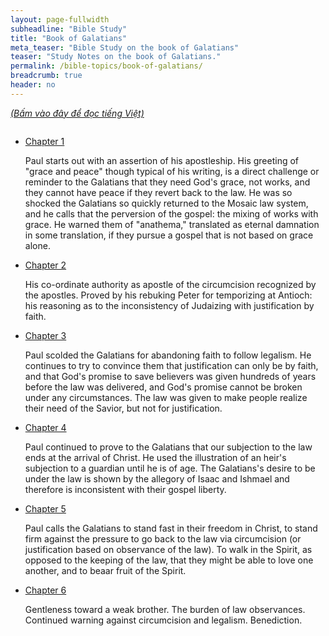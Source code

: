 ```yaml
---
layout: page-fullwidth
subheadline: "Bible Study"
title: "Book of Galatians"
meta_teaser: "Bible Study on the book of Galatians"
teaser: "Study Notes on the book of Galatians."
permalink: /bible-topics/book-of-galatians/
breadcrumb: true
header: no
---
```

<!--more-->
<p style="font-style: italic;"><a href="{{ site.projectname }}/hoc-kinh-thanh/sach-ga-la-ti/">(Bấm vào đây để đọc tiếng Việt)</a></p>
<div class="small-12 columns" style="padding: 0px; border-bottom: none;">

<ul class="side-nav">
      <li>
      <a href="{{ site.projectname }}/bible-topics/book-of-galatians/01/">Chapter 1</a>
      <p style="font-weight: normal;">Paul starts out with an assertion of his apostleship. His greeting of "grace and peace" though typical of his writing, is a direct challenge or reminder to the Galatians that they need God's grace, not works, and they cannot have peace if they revert back to the law. He was so shocked the Galatians so quickly returned to the Mosaic law system, and he calls that the perversion of the gospel: the mixing of works with grace. He warned them of "anathema," translated as eternal damnation in some translation, if they pursue a gospel that is not based on grace alone.</p>
      </li>
      <li>
      <a href="{{ site.projectname }}/bible-topics/book-of-galatians/02/">Chapter 2</a>
      <p style="font-weight: normal;">His co-ordinate authority as apostle of the circumcision recognized by the apostles. Proved by his rebuking Peter for temporizing at Antioch: his reasoning as to the inconsistency of Judaizing with justification by faith.</p>
      </li>
      <li><a href="{{ site.projectname }}/bible-topics/book-of-galatians/03/">Chapter 3</a>
      <p style="font-weight: normal;">Paul scolded the Galatians for abandoning faith to follow legalism. He continues to try to convince them that justification can only be by faith, and that God's promise to save believers was given hundreds of years before the law was delivered, and God's promise cannot be broken under any circumstances. The law was given to make people realize their need of the Savior, but not for justification.</p>
      </li>
      <li>
      <a href="{{ site.projectname }}/bible-topics/book-of-galatians/04/">Chapter 4</a>
      <p style="font-weight: normal;">Paul continued to prove to the Galatians that our subjection to the law ends at the arrival of Christ. He used the illustration of an heir's subjection to a guardian until he is of age. The Galatians's desire to be under the law is shown by the allegory of Isaac and Ishmael and therefore is inconsistent with their gospel liberty.  </p>
      </li>
      <li>
      <a href="{{ site.projectname }}/bible-topics/book-of-galatians/05/">Chapter 5</a>
      <p style="font-weight: normal;">Paul calls the Galatians to stand fast in their freedom in Christ, to stand firm against the pressure to go back to the law via circumcision (or justification based on observance of the law). To walk in the Spirit, as opposed to the keeping of the law, that they might be able to love one another, and to beaar fruit of the Spirit.  </p>
      </li>
      <li>
      <a href="{{ site.projectname }}/bible-topics/book-of-galatians/06/">Chapter 6</a>
      <p style="font-weight: normal;">Gentleness toward a weak brother. The burden of law observances. Continued warning against circumcision and legalism. Benediction.</p>
      </li>
</ul>
</div>
